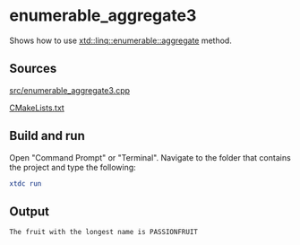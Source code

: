 # enumerable_aggregate3

Shows how to use [xtd::linq::enumerable::aggregate](https://gammasoft71.github.io/xtd/reference_guides/latest/classxtd_1_1linq_1_1enumerable.html#a65e1b63547102643e7ad9acf9cb56174) method.

## Sources

[src/enumerable_aggregate3.cpp](src/enumerable_aggregate3.cpp)

[CMakeLists.txt](CMakeLists.txt)

## Build and run

Open "Command Prompt" or "Terminal". Navigate to the folder that contains the project and type the following:

```cmake
xtdc run
```

## Output

```
The fruit with the longest name is PASSIONFRUIT
```
